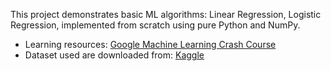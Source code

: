 This project demonstrates basic ML algorithms: Linear Regression, Logistic Regression, implemented from scratch using pure Python and NumPy.

- Learning resources: [Google Machine Learning Crash Course](https://developers.google.com/machine-learning/crash-course)
- Dataset used are downloaded from: [Kaggle](https://www.kaggle.com/)
